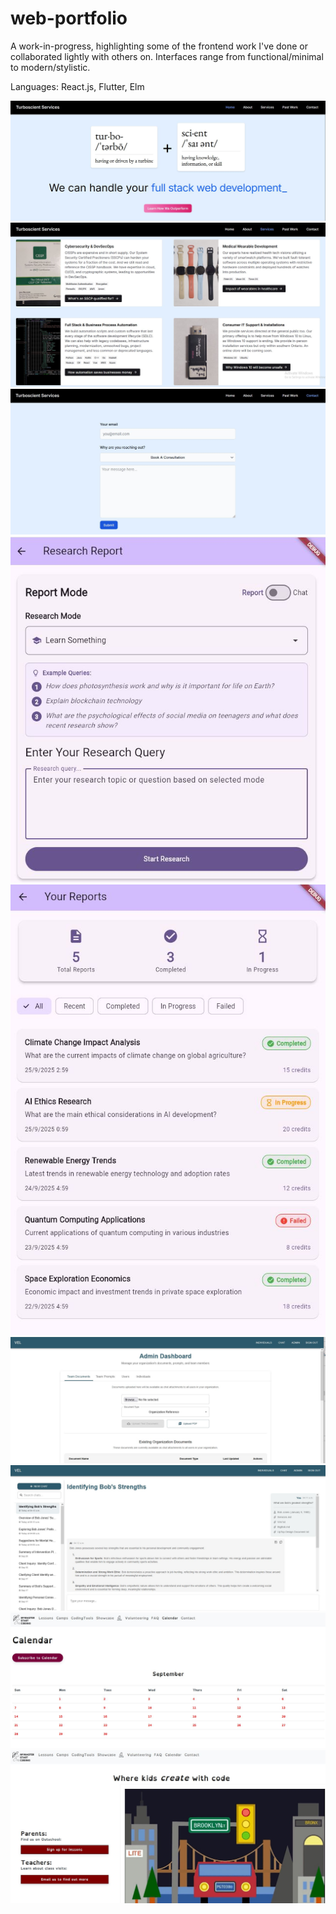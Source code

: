# web-portfolio
A work-in-progress, highlighting some of the frontend work I've done or collaborated lightly with others on. Interfaces range from functional/minimal to modern/stylistic. 

Languages: React.js, Flutter, Elm

![screenshot](Turboscient_frontend.JPG)
![screenshot](Turboscient_frontend2.JPG)
![screenshot](Turboscient_frontend3.JPG)
![screenshot](DR_frontend.JPG)
![screenshot](DR_frontend2.JPG)
![screenshot](VEL_frontend.JPG)
![screenshot](VEL_frontend2.JPG)
![screenshot](MSC_frontend.JPG)
![screenshot](MSC_frontend2.JPG)

